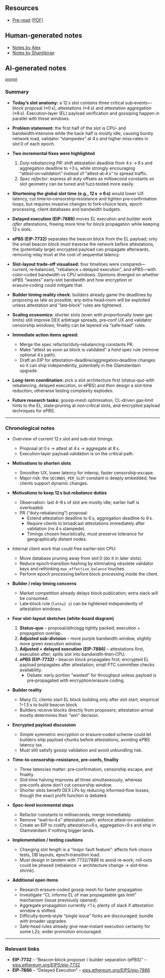 ## Resources

- [Pre-read](https://notes.ethereum.org/@ralexstokes/berlinterop-shorter-slot-times) [[PDF](Slides-notes/11-Jun-slot-restructuring-preread.pdf)]

## Human-generated notes

- [Notes by Alex](Slides-notes/11-Jun-slot-restructuring-notes-alex.pdf)
- [Notes by Shantikiran](Slides-notes/11-Jun-slot-restructuring-notes-shantikiran.pdf)

## AI-generated notes

<sup>[prompt](Slides-notes/AI-info.md)</sup>

### Summary

* **Today’s slot anatomy:** a 12 s slot contains three critical sub‑events—block proposal (≈0 s), attestations (≈4 s) and attestation aggregation (≈8 s). Execution‑layer (EL) payload verification and gossiping happen in parallel with these windows.
* **Problem statement:** the first half of the slot is CPU‑ and bandwidth‑intensive while the back half is mostly idle, causing bursty network load, validator “stampedes” at 4 s and higher miss‑rates in slot 0 of each epoch.
* **Two incremental fixes were highlighted**

  1. *Duty‑rebalancing PR*: shift attestation deadline from 4 s → 6 s and aggregation deadline to +3 s, while strongly encouraging “attest‑on‑validation” instead of “attest‑at‑4 s” to spread traffic.
  2. *Spec refactor*: express all duty offsets as millisecond constants so slot geometry can be tuned and fuzz‑tested more easily.
* **Shortening the global slot time (e.g., 12 s → 6 s)** would lower UX latency, cut time‑to‑censorship‑resistance and tighten pre‑confirmation loops, but requires invasive changes to fork‑choice tests, epoch processing, client databases and bandwidth budgets.
* **Delayed execution (EIP‑7886)** moves EL execution and builder work *after* attestations, freeing more time for block propagation while keeping 12 s slots.
* **ePBS (EIP‑7732)** separates the beacon block from the EL payload; only the small beacon block must traverse the network before attestations, the (potentially large) encrypted payload can propagate afterwards, removing relay trust at the cost of sequential latency.
* **Slot‑layout trade‑off visualised:** four timelines were compared—current, re‑balanced, “rebalance + delayed execution”, and ePBS—with color‑coded bandwidth vs CPU windows. Opinions diverged on whether ePBS “wastes” early‑slot bandwidth and how encryption or erasure‑coding could mitigate that.
* **Builder timing reality check:** builders already game the deadlines by proposing as late as possible; any extra head‑room will be exploited unless attestation and “late‑block” rules are tightened.
* **Scaling economics:** shorter slots (even with proportionally lower gas limits) still improve DEX arbitrage spreads, pre‑conf UX and validator censorship windows; finality can be layered via “safe‑head” rules.
* **Immediate action items agreed:**

  * Merge the spec refactor/duty‑rebalancing constants PR.
  * Make “attest as soon as block is validated” a *hard* spec rule (remove optional 4 s path).
  * Draft an EIP for attestation‑deadline/aggregation‑deadline changes so it can ship independently, potentially in the Glamsterdam upgrade.
* **Long‑term coordination:** pick a slot architecture first (status‑quo with rebalancing, delayed execution, or ePBS) and *then* design a slot‑time reduction; otherwise testing complexity explodes.
* **Future research tasks:** gossip‑mesh optimisation, CL‑driven gas‑limit hints to the EL, state‑pruning at non‑critical slots, and encrypted payload techniques for ePBS.

---

### Chronological notes

* Overview of current 12 s slot and sub‑slot timings.

  * Proposal at 0 s → attest at 4 s → aggregate at 8 s.
  * Execution‑layer payload validation is on the critical path.

* **Motivations to shorten slots**

  * Smoother UX, lower latency for interop, faster censorship‑escape.
  * Major risk: the `SECONDS_PER_SLOT` constant is deeply embedded; few clients support dynamic changes.

* **Motivations to keep 12 s but *rebalance* duties**

  * Observation: last 4–8 s of slot are mostly idle; earlier half is overloaded.
  * PR (“duty‑rebalancing”) proposal:
    * Extend attestation deadline to 6 s, aggregation deadline to 9 s.
    * Require clients to broadcast attestations immediately after validation (no 4 s stampede).
    * Timings chosen heuristically; must preserve tolerance for geographically distant nodes.

* Internal client work that could free earlier‑slot CPU:

  * Move database pruning away from slot 0 (do it in later slots).
  * Reduce epoch‑transition hashing by eliminating obsolete validator keys and rethinking `max_effective_balance` touches.
  * Perform epoch processing before block processing inside the client.

* **Builder / relay timing concerns**

  * Market competition already delays block publication; extra slack will be consumed.
  * Late‑block rule (`late≥2 s`) can be tightened independently of attestation windows.

* **Four slot‑layout sketches (white‑board diagram)**

  1. **Status‑quo** – proposal/attn/agg tightly packed; execution + propagation overlap.
  2. **Adjusted sub‑division** – more purple bandwidth window, slightly more green execution window.
  3. **Adjusted + delayed execution (EIP‑7886)** – attestations first, execution after; splits slot into bandwidth‑then‑CPU.
  4. **ePBS (EIP‑7732)** – beacon block propagates first; encrypted EL payload propagates after attestation; small PTC committee checks availability.
     * Debate: early portion “wasted” for throughput unless payload is pre‑propagated with encryption/erasure coding.

* **Builder reality**

  * Many CL clients start EL block building only after slot start; empirical 1–1.5 s to build beacon block.
  * Builders receive blocks directly from proposers; attestation arrival mostly determines their “win” decision.

* **Encrypted payload discussion**

  * Simple symmetric encryption or erasure‑coded scheme could let builders ship payload chunks before attestations, avoiding ePBS latency tax.
  * Must still satisfy gossip validation and avoid unbundling risk.

* **Time‑to‑censorship‑resistance, pre‑confs, finality**

  * Three latencies matter: pre‑confirmation, censorship escape, and finality.
  * Slot‑time halving improves all three simultaneously, whereas pre‑confs alone don’t cut censorship window.
  * Shorter slots benefit DEX LPs by reducing informed‑flow losses, though the exact profit function is debated.

* **Spec‑level incremental steps**

  * Refactor constants to milliseconds; merge immediately.
  * Remove “wait‑to‑4 s” attestation path; enforce attest‑on‑validation.
  * Create an EIP to codify attestation=6 s, aggregation=9 s and ship in Glamsterdam if nothing bigger lands.

* **Implementation / testing cautions**

  * Changing slot length is a “major fault feature”: affects fork choice tests, DB layouts, epoch‑transition load.
  * Must design in tandem with 7732/7886 to avoid re‑work; roll‑outs could be phased (rebalance → architecture change → slot‑time shrink).

* **Additional open items**

  * Research erasure‑coded gossip mesh for faster propagation.
  * Investigate “CL informs EL of max propagatable gas limit” mechanism (issue previously opened).
  * Aggregate propagation currently <1 s; plenty of slack if attestation window is shifted.
  * Difficulty‑bomb‑style “single issue” forks are discouraged; bundle with broader upgrades.
  * Safe‑head rules already give near‑instant execution certainty for some L2s; wider promotion encouraged.

---

### Relevant links

* **EIP‑7732** – “Beacon‑block proposer / builder separation (ePBS)” – [eips.ethereum.org/EIPS/eip-7732](https://eips.ethereum.org/EIPS/eip-7732)
* **EIP‑7886** – “Delayed Execution” – [eips.ethereum.org/EIPS/eip-7886](https://eips.ethereum.org/EIPS/eip-7886)